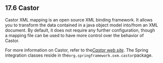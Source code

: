## 17.6 Castor

Castor XML mapping is an open source XML binding framework. It allows you to transform the data contained in a java object model into/from an XML document. By default, it does not require any further configuration, though a mapping file can be used to have more control over the behavior of Castor.

For more information on Castor, refer to the[_Castor web site_](https://castor-data-binding.github.io/castor). The Spring integration classes reside in the`org.springframework.oxm.castor`package.

